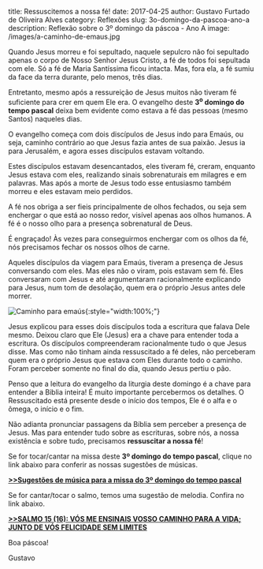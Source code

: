 ﻿title: Ressuscitemos a nossa fé!
date: 2017-04-25
author: Gustavo Furtado de Oliveira Alves
category: Reflexões
slug: 3o-domingo-da-pascoa-ano-a
description: Reflexão sobre o 3º domingo da páscoa - Ano A
image: /images/a-caminho-de-emaus.jpg

Quando Jesus morreu e foi sepultado, naquele sepulcro não foi sepultado apenas
o corpo de Nosso Senhor Jesus Cristo, a fé de todos foi sepultada com ele.
Só a fé de Maria Santíssima ficou intacta. Mas, fora ela, a fé sumiu da face da terra
durante, pelo menos, três dias.

Entretanto, mesmo após a ressureição de Jesus muitos não tiveram fé suficiente
para crer em quem Ele era.
O evangelho deste **3<sup>o</sup> domingo do tempo pascal** deixa bem evidente
como estava a fé das pessoas (mesmo Santos) naqueles dias.

O evangelho começa com dois discípulos de Jesus indo para Emaús, ou seja,
caminho contrário ao que Jesus fazia antes de sua paixão.
Jesus ia para Jerusalém, e agora esses discípulos estavam voltando.

Estes discípulos estavam desencantados, eles tiveram fé, creram, enquanto Jesus
estava com eles, realizando sinais sobrenaturais em milagres e em palavras.
Mas após a morte de Jesus todo esse entusiasmo também morreu e eles estavam meio perdidos.

A fé nos obriga a ser fieis principalmente de olhos fechados,
ou seja sem enchergar o que está ao nosso redor, visível apenas aos olhos humanos.
A fé é o nosso olho para a presença sobrenatural de Deus.

É engraçado! Às vezes para conseguirmos enchergar com os olhos da fé,
nós precisamos fechar os nossos olhos de carne.

Aqueles discípulos da viagem para Emaús, tiveram a presença de Jesus conversando com eles.
Mas eles não o viram, pois estavam sem fé.
Eles conversaram com Jesus e até argumentaram racionalmente explicando para Jesus,
num tom de desolação, quem era o próprio Jesus antes dele morrer.

![Caminho para emaús](/images/a-caminho-de-emaus.jpg){:style="width:100%;"}

Jesus explicou para esses dois discípulos toda a escritura que falava Dele mesmo.
Deixou claro que Ele (Jesus) era a chave para entender toda a escritura.
Os discípulos compreenderam racionalmente tudo o que Jesus disse.
Mas como não tinham ainda ressuscitado a fé deles,
não perceberam quem era o próprio Jesus que estava com Eles durante todo o caminho.
Foram perceber somente no final do dia, quando Jesus pertiu o pão.

Penso que a leitura do evangelho da liturgia deste domingo é a chave para entender a Biblia inteira!
É muito importante percebermos os detalhes.
O Ressuscitado está presente desde o início dos tempos, Ele é o alfa e o ômega, o início e o fim.

Não adianta pronunciar passagens da Bíblia sem perceber a presença de Jesus.
Mas para entender tudo sobre as escrituras, sobre nós, a nossa existência e sobre tudo,
precisamos **ressuscitar a nossa fé**!



Se for tocar/cantar na missa deste **3º domingo do tempo pascal**, clique no link abaixo para conferir as nossas sugestões de músicas.

**[>>Sugestões de música para a missa do 3º domingo do tempo pascal](http://musicasparamissa.com.br/sugestoes-para/3o-domingo-da-pascoa-ano-a/)**

Se for cantar/tocar o salmo, temos uma sugestão de melodia. Confira no link abaixo.

**[>>SALMO 15 (16): VÓS ME ENSINAIS VOSSO CAMINHO PARA A VIDA; JUNTO DE VÓS FELICIDADE SEM LIMITES](http://musicasparamissa.com.br/musica/salmo-15-16-v%C3%B3s-me-ensinais-vosso-caminho/)**

Boa páscoa!

Gustavo
